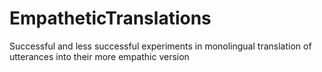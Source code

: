 # EmpatheticTranslations

Successful and less successful experiments in monolingual translation of utterances into their more empathic version
